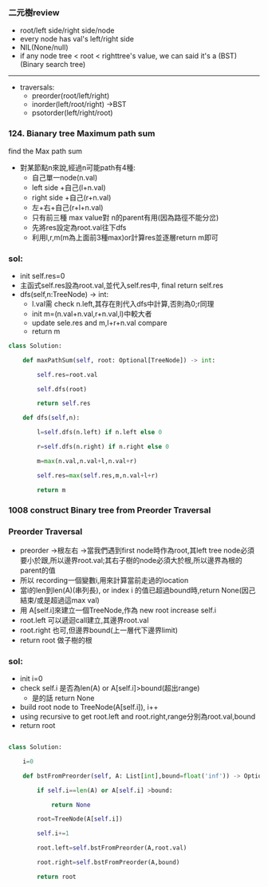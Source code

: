 ### 二元樹review
- root/left side/right side/node
- every node has val's left/right side
- NIL(None/null)
- if any node tree < root < righttree's value, we can said it's a (BST)(Binary search tree)
---
- traversals:
	- preorder(root/left/right)
	- inorder(left/root/right) ->BST 
	- psotorder(left/right/root)
### 124. Bianary tree Maximum path sum
find the Max path sum
- 對某節點n來說,經過n可能path有4種:
	- 自己單一node(n.val)
	- left side +自己(l+n.val)
	- right side +自己(r+n.val)
	- 左+右+自己(r+l+n.val)
	- 只有前三種 max value對 n的parent有用(因為路徑不能分岔)
	- 先將res設定為root.val往下dfs
	- 利用l,r,m(m為上面前3種max)or計算res並逐層return m即可
### sol:
- init self.res=0
- 主函式self.res設為root.val,並代入self.res中, final return self.res
- dfs(self,n:TreeNode) -> int:
	- l.val需 check n.left,其存在則代入dfs中計算,否則為0;r同理
	- init m=(n.val+n.val,r+n.val,l)中較大者
	- update sele.res and m,l+r+n.val compare
	- return m
```python
class Solution:

    def maxPathSum(self, root: Optional[TreeNode]) -> int:

        self.res=root.val

        self.dfs(root)

        return self.res

    def dfs(self,n):

        l=self.dfs(n.left) if n.left else 0

        r=self.dfs(n.right) if n.right else 0

        m=max(n.val,n.val+l,n.val+r)

        self.res=max(self.res,m,n.val+l+r)

        return m
```


### 1008 construct Binary tree from Preorder Traversal

### Preorder Traversal

- preorder ->根左右 ->當我們遇到first node時作為root,其left tree node必須要小於跟,所以邊界root.val;其右子樹的node必須大於根,所以邊界為根的parent的值 
- 所以 recording一個變數i,用來計算當前走過的location
- 當i的len到len(A)(串列長), or index i 的值已超過bound時,return None(因己結束/或是超過這max val)
- 用 A[self.i]來建立一個TreeNode,作為 new root increase self.i
- root.left 可以遞迴call建立,其邊界root.val
- root.right 也可,但邊界bound(上一層代下邊界limit)
- return root 做子樹的根
### sol:
- init i=0
- check self.i 是否為len(A) or A[self.i]>bound(超出range)
	- 是的話 return None
- build root node to TreeNode(A[self.i]), i++
- using recursive to get root.left and root.right,range分別為root.val,bound
- return root

``` python

class Solution:

    i=0

    def bstFromPreorder(self, A: List[int],bound=float('inf')) -> Optional[TreeNode]:

        if self.i==len(A) or A[self.i] >bound:

            return None

        root=TreeNode(A[self.i])

        self.i+=1

        root.left=self.bstFromPreorder(A,root.val)

        root.right=self.bstFromPreorder(A,bound)

        return root
```